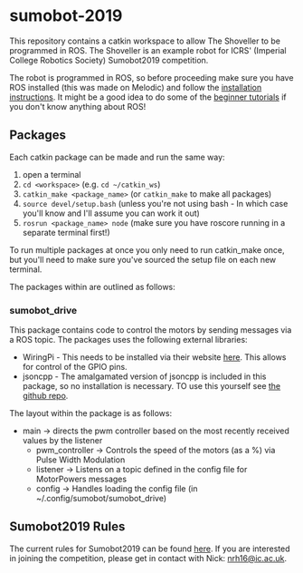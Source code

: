 # sumobot-2019

This repository contains a catkin workspace to allow The Shoveller to be programmed in ROS. The Shoveller is an example robot for ICRS' (Imperial College Robotics Society) Sumobot2019 competition.

The robot is programmed in ROS, so before proceeding make sure you have ROS installed (this was made on Melodic) and follow the [installation instructions](http://wiki.ros.org/ROS/Installation). It might be a good idea to do some of the [beginner tutorials](http://wiki.ros.org/ROS/Tutorials) if you don't know anything about ROS!

## Packages

Each catkin package can be made and run the same way:

1. open a terminal
2. `cd <workspace>` (e.g. `cd ~/catkin_ws`)
3. `catkin_make <package_name>` (or `catkin_make` to make all packages)
4. `source devel/setup.bash` (unless you're not using bash - In which case you'll know and I'll assume you can work it out)
5. `rosrun <package_name> node` (make sure you have roscore running in a separate terminal first!)

To run multiple packages at once you only need to run catkin_make once, but you'll need to make sure you've sourced the setup file on each new terminal.

The packages within are outlined as follows:

### sumobot_drive

This package contains code to control the motors by sending messages via a ROS topic. The packages uses the following external libraries:

 - WiringPi - This needs to be installed via their website [here](http://wiringpi.com/download-and-install/). This allows for control of the GPIO pins.
 - jsoncpp - The amalgamated version of jsoncpp is included in this package, so no installation is necessary. TO use this yourself see [the github repo](https://github.com/open-source-parsers/jsoncpp).

The layout within the package is as follows:
 - main -> directs the pwm controller based on the most recently received values by the listener
     - pwm_controller -> Controls the speed of the motors (as a %) via Pulse Width Modulation
     - listener -> Listens on a topic defined in the config file for MotorPowers messages
     - config -> Handles loading the config file (in ~/.config/sumobot/sumobot_drive)

## Sumobot2019 Rules

The current rules for Sumobot2019 can be found [here](http://sumobotrules.icrs.io). If you are interested in joining the competition, please get in contact with Nick: nrh16@ic.ac.uk.
